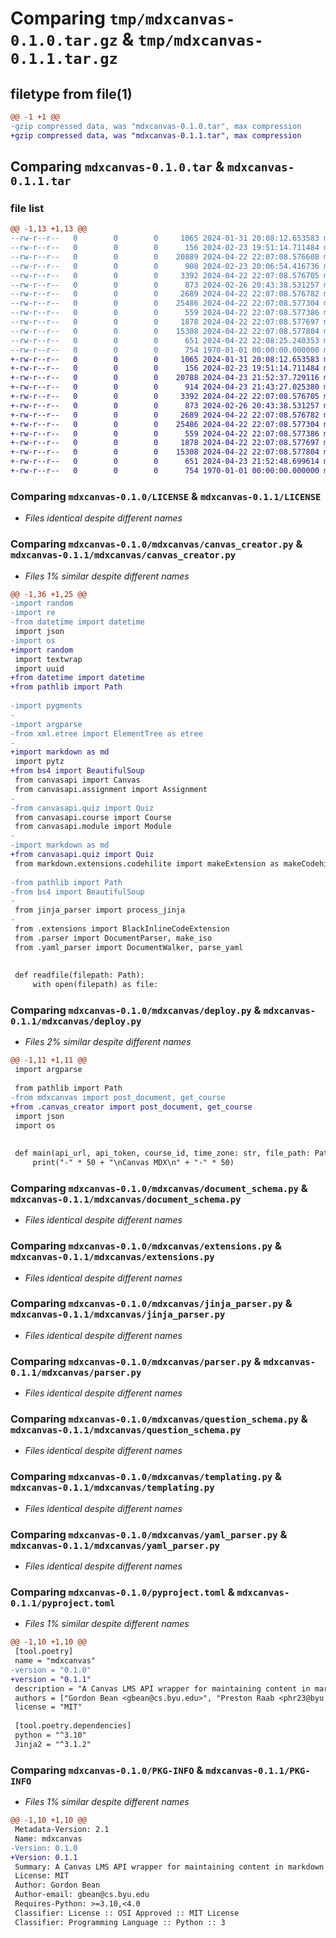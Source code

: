 # Comparing `tmp/mdxcanvas-0.1.0.tar.gz` & `tmp/mdxcanvas-0.1.1.tar.gz`

## filetype from file(1)

```diff
@@ -1 +1 @@
-gzip compressed data, was "mdxcanvas-0.1.0.tar", max compression
+gzip compressed data, was "mdxcanvas-0.1.1.tar", max compression
```

## Comparing `mdxcanvas-0.1.0.tar` & `mdxcanvas-0.1.1.tar`

### file list

```diff
@@ -1,13 +1,13 @@
--rw-r--r--   0        0        0     1065 2024-01-31 20:08:12.653583 mdxcanvas-0.1.0/LICENSE
--rw-r--r--   0        0        0      156 2024-02-23 19:51:14.711484 mdxcanvas-0.1.0/mdxcanvas/__init__.py
--rw-r--r--   0        0        0    20889 2024-04-22 22:07:08.576608 mdxcanvas-0.1.0/mdxcanvas/canvas_creator.py
--rw-r--r--   0        0        0      908 2024-02-23 20:06:54.416736 mdxcanvas-0.1.0/mdxcanvas/deploy.py
--rw-r--r--   0        0        0     3392 2024-04-22 22:07:08.576705 mdxcanvas-0.1.0/mdxcanvas/document_schema.py
--rw-r--r--   0        0        0      873 2024-02-26 20:43:38.531257 mdxcanvas-0.1.0/mdxcanvas/extensions.py
--rw-r--r--   0        0        0     2689 2024-04-22 22:07:08.576782 mdxcanvas-0.1.0/mdxcanvas/jinja_parser.py
--rw-r--r--   0        0        0    25486 2024-04-22 22:07:08.577304 mdxcanvas-0.1.0/mdxcanvas/parser.py
--rw-r--r--   0        0        0      559 2024-04-22 22:07:08.577386 mdxcanvas-0.1.0/mdxcanvas/question_schema.py
--rw-r--r--   0        0        0     1878 2024-04-22 22:07:08.577697 mdxcanvas-0.1.0/mdxcanvas/templating.py
--rw-r--r--   0        0        0    15308 2024-04-22 22:07:08.577804 mdxcanvas-0.1.0/mdxcanvas/yaml_parser.py
--rw-r--r--   0        0        0      651 2024-04-22 22:08:25.240353 mdxcanvas-0.1.0/pyproject.toml
--rw-r--r--   0        0        0      754 1970-01-01 00:00:00.000000 mdxcanvas-0.1.0/PKG-INFO
+-rw-r--r--   0        0        0     1065 2024-01-31 20:08:12.653583 mdxcanvas-0.1.1/LICENSE
+-rw-r--r--   0        0        0      156 2024-02-23 19:51:14.711484 mdxcanvas-0.1.1/mdxcanvas/__init__.py
+-rw-r--r--   0        0        0    20788 2024-04-23 21:52:37.729116 mdxcanvas-0.1.1/mdxcanvas/canvas_creator.py
+-rw-r--r--   0        0        0      914 2024-04-23 21:43:27.025380 mdxcanvas-0.1.1/mdxcanvas/deploy.py
+-rw-r--r--   0        0        0     3392 2024-04-22 22:07:08.576705 mdxcanvas-0.1.1/mdxcanvas/document_schema.py
+-rw-r--r--   0        0        0      873 2024-02-26 20:43:38.531257 mdxcanvas-0.1.1/mdxcanvas/extensions.py
+-rw-r--r--   0        0        0     2689 2024-04-22 22:07:08.576782 mdxcanvas-0.1.1/mdxcanvas/jinja_parser.py
+-rw-r--r--   0        0        0    25486 2024-04-22 22:07:08.577304 mdxcanvas-0.1.1/mdxcanvas/parser.py
+-rw-r--r--   0        0        0      559 2024-04-22 22:07:08.577386 mdxcanvas-0.1.1/mdxcanvas/question_schema.py
+-rw-r--r--   0        0        0     1878 2024-04-22 22:07:08.577697 mdxcanvas-0.1.1/mdxcanvas/templating.py
+-rw-r--r--   0        0        0    15308 2024-04-22 22:07:08.577804 mdxcanvas-0.1.1/mdxcanvas/yaml_parser.py
+-rw-r--r--   0        0        0      651 2024-04-23 21:52:48.699614 mdxcanvas-0.1.1/pyproject.toml
+-rw-r--r--   0        0        0      754 1970-01-01 00:00:00.000000 mdxcanvas-0.1.1/PKG-INFO
```

### Comparing `mdxcanvas-0.1.0/LICENSE` & `mdxcanvas-0.1.1/LICENSE`

 * *Files identical despite different names*

### Comparing `mdxcanvas-0.1.0/mdxcanvas/canvas_creator.py` & `mdxcanvas-0.1.1/mdxcanvas/canvas_creator.py`

 * *Files 1% similar despite different names*

```diff
@@ -1,36 +1,25 @@
-import random
-import re
-from datetime import datetime
 import json
-import os
+import random
 import textwrap
 import uuid
+from datetime import datetime
+from pathlib import Path
 
-import pygments
-
-import argparse
-from xml.etree import ElementTree as etree
-
+import markdown as md
 import pytz
+from bs4 import BeautifulSoup
 from canvasapi import Canvas
 from canvasapi.assignment import Assignment
-
-from canvasapi.quiz import Quiz
 from canvasapi.course import Course
 from canvasapi.module import Module
-
-import markdown as md
+from canvasapi.quiz import Quiz
 from markdown.extensions.codehilite import makeExtension as makeCodehiliteExtension
 
-from pathlib import Path
-from bs4 import BeautifulSoup
-
 from jinja_parser import process_jinja
-
 from .extensions import BlackInlineCodeExtension
 from .parser import DocumentParser, make_iso
 from .yaml_parser import DocumentWalker, parse_yaml
 
 
 def readfile(filepath: Path):
     with open(filepath) as file:
```

### Comparing `mdxcanvas-0.1.0/mdxcanvas/deploy.py` & `mdxcanvas-0.1.1/mdxcanvas/deploy.py`

 * *Files 2% similar despite different names*

```diff
@@ -1,11 +1,11 @@
 import argparse
 
 from pathlib import Path
-from mdxcanvas import post_document, get_course
+from .canvas_creator import post_document, get_course
 import json
 import os
 
 
 def main(api_url, api_token, course_id, time_zone: str, file_path: Path):
     print("-" * 50 + "\nCanvas MDX\n" + "-" * 50)
```

### Comparing `mdxcanvas-0.1.0/mdxcanvas/document_schema.py` & `mdxcanvas-0.1.1/mdxcanvas/document_schema.py`

 * *Files identical despite different names*

### Comparing `mdxcanvas-0.1.0/mdxcanvas/extensions.py` & `mdxcanvas-0.1.1/mdxcanvas/extensions.py`

 * *Files identical despite different names*

### Comparing `mdxcanvas-0.1.0/mdxcanvas/jinja_parser.py` & `mdxcanvas-0.1.1/mdxcanvas/jinja_parser.py`

 * *Files identical despite different names*

### Comparing `mdxcanvas-0.1.0/mdxcanvas/parser.py` & `mdxcanvas-0.1.1/mdxcanvas/parser.py`

 * *Files identical despite different names*

### Comparing `mdxcanvas-0.1.0/mdxcanvas/question_schema.py` & `mdxcanvas-0.1.1/mdxcanvas/question_schema.py`

 * *Files identical despite different names*

### Comparing `mdxcanvas-0.1.0/mdxcanvas/templating.py` & `mdxcanvas-0.1.1/mdxcanvas/templating.py`

 * *Files identical despite different names*

### Comparing `mdxcanvas-0.1.0/mdxcanvas/yaml_parser.py` & `mdxcanvas-0.1.1/mdxcanvas/yaml_parser.py`

 * *Files identical despite different names*

### Comparing `mdxcanvas-0.1.0/pyproject.toml` & `mdxcanvas-0.1.1/pyproject.toml`

 * *Files 1% similar despite different names*

```diff
@@ -1,10 +1,10 @@
 [tool.poetry]
 name = "mdxcanvas"
-version = "0.1.0"
+version = "0.1.1"
 description = "A Canvas LMS API wrapper for maintaining content in markdown"
 authors = ["Gordon Bean <gbean@cs.byu.edu>", "Preston Raab <phr23@byu.edu>"]
 license = "MIT"
 
 [tool.poetry.dependencies]
 python = "^3.10"
 Jinja2 = "^3.1.2"
```

### Comparing `mdxcanvas-0.1.0/PKG-INFO` & `mdxcanvas-0.1.1/PKG-INFO`

 * *Files 1% similar despite different names*

```diff
@@ -1,10 +1,10 @@
 Metadata-Version: 2.1
 Name: mdxcanvas
-Version: 0.1.0
+Version: 0.1.1
 Summary: A Canvas LMS API wrapper for maintaining content in markdown
 License: MIT
 Author: Gordon Bean
 Author-email: gbean@cs.byu.edu
 Requires-Python: >=3.10,<4.0
 Classifier: License :: OSI Approved :: MIT License
 Classifier: Programming Language :: Python :: 3
```

